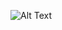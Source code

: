 ![Alt Text](https://github.com/tareqrad1/full-stack-ecommerce-store/blob/main/Screenshot%202025-04-03%20141837.png)
